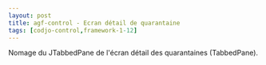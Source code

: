```yaml
---
layout: post
title: agf-control - Ecran détail de quarantaine
tags: [codjo-control,framework-1-12]
---
```

Nomage du JTabbedPane de l'écran détail des quarantaines (TabbedPane).